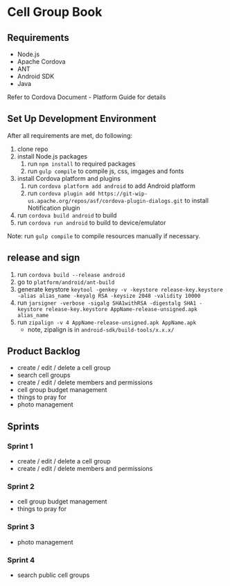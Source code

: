 Cell Group Book
=========

## Requirements
- Node.js
- Apache Cordova
- ANT
- Android SDK
- Java

Refer to Cordova Document - Platform Guide for details

## Set Up Development Environment
After all requirements are met, do following:

1. clone repo
2. install Node.js packages
    1. run `npm install` to required packages
    2. run `gulp compile` to compile js, css, imgages and fonts
3. install Cordova platform and plugins
    1. run `cordova platform add android` to add Android platform
    2. run `cordova plugin add https://git-wip-us.apache.org/repos/asf/cordova-plugin-dialogs.git` to install Notification plugin
4. run `cordova build android` to build
5. run `cordova run android` to build to device/emulator

Note: run `gulp compile` to compile resources manually if necessary.

## release and sign

1. run `cordova build --release android`
2. go to `platform/android/ant-build`
3. generate keystore `keytool -genkey -v -keystore release-key.keystore -alias alias_name -keyalg RSA -keysize 2048 -validity 10000`
4. run `jarsigner -verbose -sigalg SHA1withRSA -digestalg SHA1 -keystore release-key.keystore AppName-release-unsigned.apk alias_name`
5. run `zipalign -v 4 AppName-release-unsigned.apk AppName.apk`
    - note, zipalign is in `android-sdk/build-tools/x.x.x/`

## Product Backlog

- create / edit / delete a cell group
- search cell groups
- create / edit / delete members and permissions
- cell group budget management
- things to pray for
- photo management

## Sprints

### Sprint 1
- create / edit / delete a cell group
- create / edit / delete members and permissions

### Sprint 2
- cell group budget management
- things to pray for

### Sprint 3
- photo management

### Sprint 4
- search public cell groups